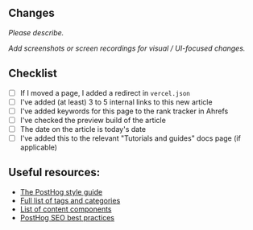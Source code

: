 ## Changes

*Please describe.*

*Add screenshots or screen recordings for visual / UI-focused changes.*


## Checklist
- [ ] If I moved a page, I added a redirect in `vercel.json`
- [ ] I've added (at least) 3 to 5 internal links to this new article
- [ ] I've added keywords for this page to the rank tracker in Ahrefs
- [ ] I've checked the preview build of the article
- [ ] The date on the article is today's date
- [ ] I've added this to the relevant "Tutorials and guides" docs page (if applicable)

## Useful resources:

- [The PostHog style guide](https://posthog.com/handbook/growth/marketing/posthog-style-guide)
- [Full list of tags and categories](https://posthog.com/handbook/growth/marketing/tags-and-categories)
- [List of content components](https://posthog.com/handbook/growth/marketing/components)
- [PostHog SEO best practices](https://posthog.com/handbook/growth/marketing/seo-guide)
